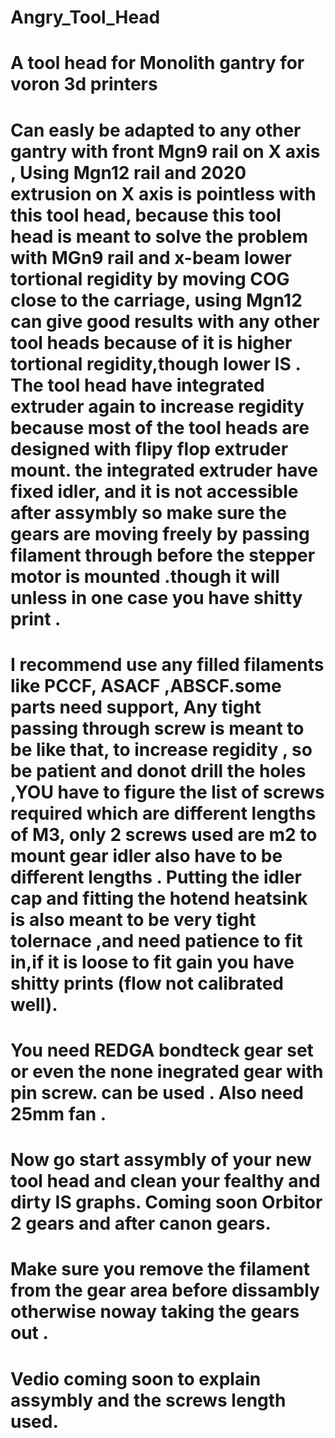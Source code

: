 # Angry_Tool_Head

# A tool head for Monolith gantry for voron 3d printers 

# Can easly be adapted to any other gantry with front Mgn9 rail on X axis , Using Mgn12 rail and 2020 extrusion on X axis is pointless with this tool head, because this tool head is meant to solve the problem with MGn9 rail and x-beam lower tortional regidity by moving COG close to the carriage, using Mgn12 can give good results with any other tool heads because of it is higher tortional regidity,though lower IS . The tool head have integrated extruder again to increase regidity because most of  the tool heads are designed with flipy flop extruder mount. the integrated extruder have fixed idler, and it is not accessible after assymbly so make sure the gears are moving freely by passing filament through before the stepper motor is mounted .though it will unless in one case you have shitty print .

# I recommend use any filled filaments like PCCF, ASACF ,ABSCF.some parts need support, Any tight passing through screw is meant to be like that, to increase regidity , so be patient and donot drill the holes ,YOU have to figure the list of screws required which are different lengths of M3, only 2 screws used are m2 to mount gear idler also have to be different lengths . Putting the idler cap and fitting the hotend heatsink is also meant to be very tight tolernace ,and need patience to fit in,if it is loose to fit gain you have shitty prints (flow not calibrated well).

# You need REDGA bondteck gear set or even the none inegrated gear with pin screw. can be used . Also need 25mm fan .

# Now go start assymbly of your new tool head and clean your fealthy and dirty IS graphs. Coming soon Orbitor 2 gears and after canon gears.

# Make sure you remove the filament from the gear area before dissambly otherwise noway taking the gears out .

# Vedio coming soon to explain assymbly and the screws length used. 
